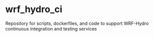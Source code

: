 # wrf_hydro_ci
Repository for scripts, dockerfiles, and code to support WRF-Hydro continuous integration and testing services
